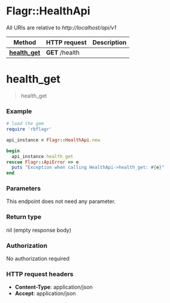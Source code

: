 # Flagr::HealthApi

All URIs are relative to *http://localhost/api/v1*

Method | HTTP request | Description
------------- | ------------- | -------------
[**health_get**](HealthApi.md#health_get) | **GET** /health | 


# **health_get**
> health_get



### Example
```ruby
# load the gem
require 'rbflagr'

api_instance = Flagr::HealthApi.new

begin
  api_instance.health_get
rescue Flagr::ApiError => e
  puts "Exception when calling HealthApi->health_get: #{e}"
end
```

### Parameters
This endpoint does not need any parameter.

### Return type

nil (empty response body)

### Authorization

No authorization required

### HTTP request headers

 - **Content-Type**: application/json
 - **Accept**: application/json



